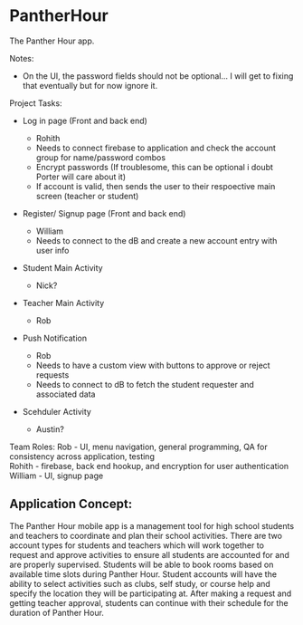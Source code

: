 # PantherHour
The Panther Hour app.


Notes:
- On the UI, the password fields should not be optional... I will get to fixing that eventually but for now ignore it.

Project Tasks:
* Log in page (Front and back end)
    - Rohith
    * Needs to connect firebase to application and check the account group for name/password combos
    * Encrypt passwords (If troublesome, this can be optional i doubt Porter will care about it)
    * If account is valid, then sends the user to their respoective main screen (teacher or student)
* Register/ Signup page (Front and back end)
    - William
    * Needs to connect to the dB and create a new account entry with user info
   
* Student Main Activity
   - Nick?
* Teacher Main Activity
    - Rob
* Push Notification
    - Rob
    * Needs to have a custom view with buttons to approve or reject requests
    * Needs to connect to dB to fetch the student requester and associated data
* Scehduler Activity
   - Austin?

Team Roles:
Rob - UI, menu navigation, general programming, QA for consistency across application, testing<br>
Rohith - firebase, back end hookup, and encryption for user authentication<br>
William - UI, signup page

## Application Concept: <br>
The Panther Hour mobile app is a management tool for high school students and teachers to coordinate and plan their school activities. There are two account types for students and teachers which will work together to request and approve activities to ensure all students are accounted for and are properly supervised. Students will be able to book rooms based on available time slots during Panther Hour. Student accounts will have the ability to select activities such as clubs, self study, or course help and specify the location they will be participating at. After making a request and getting teacher approval, students can continue with their schedule for the duration of Panther Hour.

